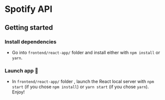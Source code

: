 # Spotify API

## Getting started
### Install dependencies
- Go into `frontend/react-app/` folder and install either with `npm install` or `yarn`.

### Launch app 🚀
- In `frontend/react-app/` folder , launch the React local server with `npm start` (if you chose `npm install`) or `yarn start` (if you chose `yarn`). Enjoy!